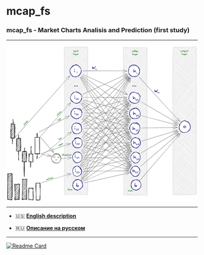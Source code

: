 # mcap_fs #
### mcap_fs - Market Charts Analisis and Prediction (first study) ###
<hr>
<img align="center" src="./pics/NN.png" width="526" height="411" alt="Neural network sketch">
<hr />

- :us: [**English description**](./README_EN.md)

- :ru: [**Описание на русском**](./README_RU.md)

---

[![Readme Card](https://github-readme-stats.vercel.app/api/pin/?username=MaxIvanovich&repo=mcap_fs)](https://github.com/MaxIvanovich/mcap_fs)
